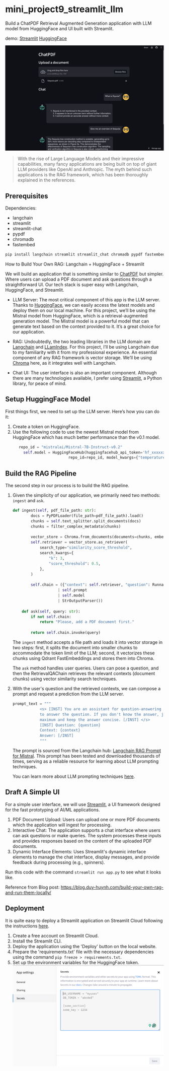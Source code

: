 # mini_project9_streamlit_llm

Build a ChatPDF Retrieval Augmented Generation application with LLM model from HuggingFace and UI built with Streamlit.

demo: [Streamlit](https://ragapplication.streamlit.app/)
[HuggingFace](https://huggingface.co/spaces/OriDragon2000/simpleRAG)

![alt text](image.png)
> With the rise of Large Language Models and their impressive capabilities, many fancy applications are being built on top of giant LLM providers like OpenAI and Anthropic. The myth behind such applications is the RAG framework, which has been thoroughly explained in the references.

## Prerequisites
Dependencies:
- langchain
- streamlit
- streamlit-chat
- pypdf
- chromadb
- fastembed

```bash
pip install langchain streamlit streamlit_chat chromadb pypdf fastembed
```

How to Build Your Own RAG: Langchain + HuggingFace + Streamlit


We will build an application that is something similar to [ChatPDF](https://www.chatpdf.com/) but simpler. Where users can upload a PDF document and ask questions through a straightforward UI. Our tech stack is super easy with Langchain, HuggingFace, and Streamlit.


* LLM Server: The most critical component of this app is the LLM server. Thanks to [HuggingFace](https://huggingface.co/), we can easily access the latest models and deploy them on our local machine. For this project, we’ll be using the Mistral model from HuggingFace, which is a retrieval-augmented generation model. The Mistral model is a powerful model that can generate text based on the context provided to it. It’s a great choice for our application.

* RAG: Undoubtedly, the two leading libraries in the LLM domain are [Langchain](https://python.langchain.com/docs/get_started/introduction) and [LLamIndex](https://www.llamaindex.ai/). For this project, I’ll be using Langchain due to my familiarity with it from my professional experience. An essential component of any RAG framework is vector storage. We’ll be using [Chroma](https://github.com/chroma-core/chroma) here, as it integrates well with Langchain.


* Chat UI: The user interface is also an important component. Although there are many technologies available, I prefer using [Streamlit](https://streamlit.io), a Python library, for peace of mind.

## Setup HuggingFace Model
First things first, we need to set up the LLM server. Here’s how you can do it:
1. Create a token on HuggingFace.
2. Use the following code to use the newest Mistral model from HuggingFace which has much better performance than the v0.1 model. 
```python
      repo_id = "mistralai/Mistral-7B-Instruct-v0.2"
        self.model = HuggingFaceHub(huggingfacehub_api_token='hf_xxxxxxxxxx', 
                            repo_id=repo_id, model_kwargs={"temperature":0.8, "max_new_tokens":100})
```

## Build the RAG Pipeline
The second step in our process is to build the RAG pipeline.
1.  Given the simplicity of our application, we primarily need two methods: ```ingest``` and ```ask```.
    ```python
    def ingest(self, pdf_file_path: str):
            docs = PyPDFLoader(file_path=pdf_file_path).load()
            chunks = self.text_splitter.split_documents(docs)
            chunks = filter_complex_metadata(chunks)

            vector_store = Chroma.from_documents(documents=chunks, embedding=FastEmbedEmbeddings())
            self.retriever = vector_store.as_retriever(
                search_type="similarity_score_threshold",
                search_kwargs={
                    "k": 3,
                    "score_threshold": 0.5,
                },
            )

            self.chain = ({"context": self.retriever, "question": RunnablePassthrough()}
                        | self.prompt
                        | self.model
                        | StrOutputParser())

        def ask(self, query: str):
            if not self.chain:
                return "Please, add a PDF document first."

            return self.chain.invoke(query)
    ```

    The ```ingest``` method accepts a file path and loads it into vector storage in two steps: first, it splits the document into smaller chunks to accommodate the token limit of the LLM; second, it vectorizes these chunks using Qdrant FastEmbeddings and stores them into Chroma.


    The ```ask``` method handles user queries. Users can pose a question, and then the RetrievalQAChain retrieves the relevant contexts (document chunks) using vector similarity search techniques.


2. With the user's question and the retrieved contexts, we can compose a prompt and request a prediction from the LLM server.


    ```python
    prompt_text = """
                <s> [INST] You are an assistant for question-answering tasks. Use the following pieces of retrieved context 
                to answer the question. If you don't know the answer, just say that you don't know. Use three sentences
                maximum and keep the answer concise. [/INST] </s> 
                [INST] Question: {question} 
                Context: {context} 
                Answer: [/INST]
                """
    ```
            
    The prompt is sourced from the Langchain hub: [Langchain RAG Prompt for Mistral](https://smith.langchain.com/hub/rlm/rag-prompt-mistral). This prompt has been tested and downloaded thousands of times, serving as a reliable resource for learning about LLM prompting techniques.


    You can learn more about LLM prompting techniques [here](https://www.promptingguide.ai/).

## Draft A Simple UI

For a simple user interface, we will use [Streamlit](https://streamlit.io/), a UI framework designed for the fast prototyping of AI/ML applications.

1. PDF Document Upload: Users can upload one or more PDF documents which the application will ingest for processing.
2. Interactive Chat: The application supports a chat interface where users can ask questions or make queries. The system processes these inputs and provides responses based on the content of the uploaded PDF documents.
3. Dynamic Interface Elements: Uses Streamlit's dynamic interface elements to manage the chat interface, display messages, and provide feedback during processing (e.g., spinners).

Run this code with the command ```streamlit run app.py``` to see what it looks like.

Reference from Blog post: https://blog.duy-huynh.com/build-your-own-rag-and-run-them-locally/

## Deployment
It is quite easy to deploy a Streamlit application on Streamlit Cloud following the instructions [here](https://docs.streamlit.io/library/deploying/deploying-with-streamlit-sharing).

1. Create a free account on Streamlit Cloud.
2. Install the Streamlit CLI.
3. Deploy the application using the 'Deploy' button on the local website.
4. Prepare the 'requirements.txt' file with the necessary dependencies using the command ```pip freeze > requirements.txt```.
4. Set up the environment variables for the HuggingFace token.
![alt text](image-1.png)